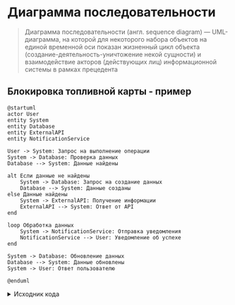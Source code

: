# Диаграмма последовательности

>Диаграмма последовательности (англ. sequence diagram) — UML-диаграмма, на которой для некоторого набора объектов на единой временной оси показан жизненный цикл объекта (создание-деятельность-уничтожение некой сущности) и взаимодействие акторов (действующих лиц) информационной системы в рамках прецедента

## Блокировка топливной карты - пример

```puml
@startuml
actor User
entity System
entity Database
entity ExternalAPI
entity NotificationService

User -> System: Запрос на выполнение операции
System -> Database: Проверка данных
Database --> System: Данные найдены

alt Если данные не найдены
    System -> Database: Запрос на создание данных
    Database --> System: Данные созданы
else Данные найдены
    System -> ExternalAPI: Получение информации
    ExternalAPI --> System: Ответ от API
end

loop Обработка данных
    System -> NotificationService: Отправка уведомления
    NotificationService --> User: Уведомление об успехе
end

System -> Database: Обновление данных
Database --> System: Данные обновлены
System -> User: Ответ пользователю

@enduml

```

<details>

<summary>Исходник кода</summary>

```
@startuml
actor User
entity System
entity Database
entity ExternalAPI
entity NotificationService

User -> System: Запрос на выполнение операции
System -> Database: Проверка данных
Database --> System: Данные найдены

alt Если данные не найдены
    System -> Database: Запрос на создание данных
    Database --> System: Данные созданы
else Данные найдены
    System -> ExternalAPI: Получение информации
    ExternalAPI --> System: Ответ от API
end

loop Обработка данных
    System -> NotificationService: Отправка уведомления
    NotificationService --> User: Уведомление об успехе
end

System -> Database: Обновление данных
Database --> System: Данные обновлены
System -> User: Ответ пользователю

@enduml
```

</details>



